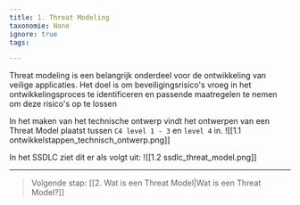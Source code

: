 ```yaml
---
title: 1. Threat Modeling
taxonomie: None
ignore: true
tags:

---
```


Threat modeling is een belangrijk onderdeel voor de ontwikkeling van veilige applicaties. Het doel is om beveiligingsrisico's vroeg in het ontwikkelingsproces te identificeren en passende maatregelen te nemen om deze risico's op te lossen

In het maken van het technische ontwerp vindt het ontwerpen van een Threat Model plaatst tussen `C4 level 1 - 3` en `level 4` in.
![[1.1 ontwikkelstappen_technisch_ontwerp.png]]

In het SSDLC ziet dit er als volgt uit:
![[1.2 ssdlc_threat_model.png]]

---
> Volgende stap: [[2. Wat is een Threat Model|Wat is een Threat Model?]]
